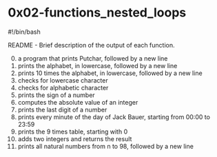 # 0x02-functions_nested_loops

#!/bin/bash

README - Brief description of the output of each function.

0. a program that prints Putchar, followed by a new line
1. prints the alphabet, in lowercase, followed by a new line
2. prints 10 times the alphabet, in lowercase, followed by a new line
3. checks for lowercase character
4. checks for alphabetic character
5. prints the sign of a number
6. computes the absolute value of an integer
7. prints the last digit of a number
8. prints every minute of the day of Jack Bauer, starting from 00:00 to 23:59
9. prints the 9 times table, starting with 0
10. adds two integers and returns the result
11. prints all natural numbers from n to 98, followed by a new line
